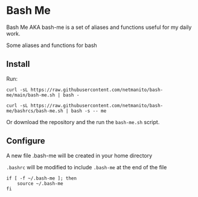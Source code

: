 # Bash Me

Bash Me AKA bash-me is a set of aliases and functions useful for my daily work.

Some aliases and functions for bash



## Install 

Run:
```
curl -sL https://raw.githubusercontent.com/netmanito/bash-me/main/bash-me.sh | bash -

curl -sL https://raw.githubusercontent.com/netmanito/bash-me/bashrcs/bash-me.sh | bash -s -- me

```

Or download the repository and the run the `bash-me.sh` script.

## Configure

A new file .bash-me will be created in your home directory 

`.bashrc` will be modified to include `.bash-me` at the end of the file

```
if [ -f ~/.bash-me ]; then
    source ~/.bash-me
fi
```


